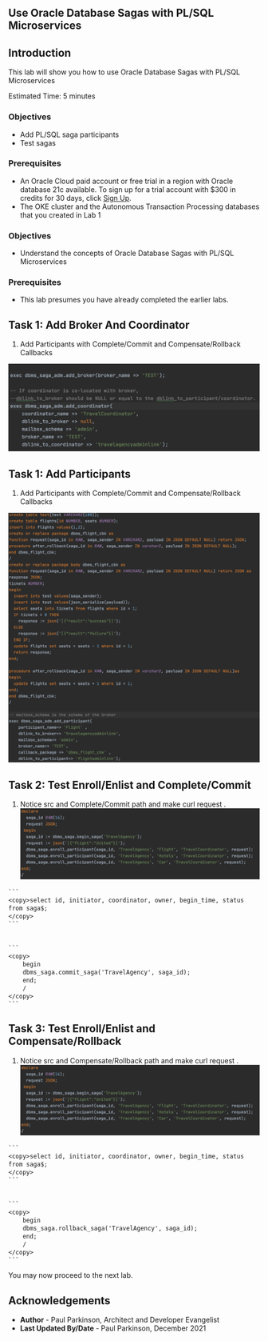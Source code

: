## Use Oracle Database Sagas with PL/SQL Microservices

## Introduction

This lab will show you how to use Oracle Database Sagas with PL/SQL Microservices

Estimated Time:  5 minutes



### Objectives

-   Add PL/SQL saga participants
-   Test sagas 

### Prerequisites

* An Oracle Cloud paid account or free trial in a region with Oracle database 21c available. To sign up for a trial account with $300 in credits for 30 days, click [Sign Up](http://oracle.com/cloud/free).
* The OKE cluster and the Autonomous Transaction Processing databases that you created in Lab 1

### Objectives

-   Understand the concepts of Oracle Database Sagas with PL/SQL Microservices

### Prerequisites

- This lab presumes you have already completed the earlier labs.

## Task 1: Add Broker And Coordinator

1.    Add Participants with Complete/Commit and Compensate/Rollback Callbacks

   ![PL/SQL Add Participant](./images/addcoordinatoraddbroker.png " ")

## Task 1: Add Participants

1.    Add Participants with Complete/Commit and Compensate/Rollback Callbacks

   ![PL/SQL Add Participant](./images/addparticipantflight.png " ")


## Task 2: Test Enroll/Enlist and Complete/Commit

1.    Notice src and Complete/Commit path and make curl request .
   ![PL/SQL Add Participant](./images/beginandenrollplsql.png " ")
 


    ```
    <copy>select id, initiator, coordinator, owner, begin_time, status from saga$;
    </copy>
    ```


    ```
    <copy>
        begin
        dbms_saga.commit_saga('TravelAgency', saga_id);
        end;
        /
    </copy>
    ```




## Task 3: Test Enroll/Enlist and Compensate/Rollback

1.    Notice src and Compensate/Rollback path and make curl request .
   ![PL/SQL Add Participant](./images/beginandenrollplsql.png " ")

 

    ```
    <copy>select id, initiator, coordinator, owner, begin_time, status from saga$;
    </copy>
    ```


    ```
    <copy>
        begin
        dbms_saga.rollback_saga('TravelAgency', saga_id);
        end;
        /
    </copy>
    ```


You may now proceed to the next lab.

## Acknowledgements
* **Author** - Paul Parkinson, Architect and Developer Evangelist
* **Last Updated By/Date** - Paul Parkinson, December 2021
